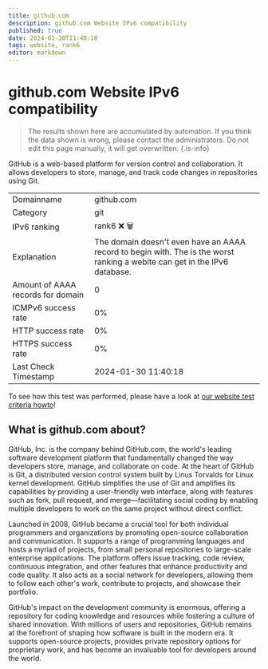 ```yaml
---
title: github.com
description: github.com Website IPv6 compatibility
published: true
date: 2024-01-30T11:40:18
tags: website, rank6
editor: markdown
---
```


# github.com Website IPv6 compatibility

> The results shown here are accumulated by automation. If you think the data shown is wrong, please contact the administrators. 
> Do not edit this page manually, it will get overwritten.
{.is-info}

GitHub is a web-based platform for version control and collaboration. It allows developers to store, manage, and track code changes in repositories using Git.


|   |   |
| - | - |
| Domainname | github.com
| Category | git |
| IPv6 ranking | rank6 :x: :wastebasket: |
| Explanation | The domain doesn't even have an AAAA record to begin with. The is the worst ranking a webite can get in the IPv6 database. |
| Amount of AAAA records for domain | 0 |
| ICMPv6 success rate | 0%|
| HTTP success rate | 0% |
| HTTPS success rate | 0% |
| Last Check Timestamp | 2024-01-30 11:40:18 |

To see how this test was performed, please have a look at [our website test criteria howto](/howto/testcriteria/website)!


## What is github.com about?
GitHub, Inc. is the company behind GitHub.com, the world's leading software development platform that fundamentally changed the way developers store, manage, and collaborate on code. At the heart of GitHub is Git, a distributed version control system built by Linus Torvalds for Linux kernel development. GitHub simplifies the use of Git and amplifies its capabilities by providing a user-friendly web interface, along with features such as fork, pull request, and merge—facilitating social coding by enabling multiple developers to work on the same project without direct conflict.

Launched in 2008, GitHub became a crucial tool for both individual programmers and organizations by promoting open-source collaboration and communication. It supports a range of programming languages and hosts a myriad of projects, from small personal repositories to large-scale enterprise applications. The platform offers issue tracking, code review, continuous integration, and other features that enhance productivity and code quality. It also acts as a social network for developers, allowing them to follow each other's work, contribute to projects, and showcase their portfolio.

GitHub's impact on the development community is enormous, offering a repository for coding knowledge and resources while fostering a culture of shared innovation. With millions of users and repositories, GitHub remains at the forefront of shaping how software is built in the modern era. It supports open-source projects, provides private repository options for proprietary work, and has become an invaluable tool for developers around the world.
